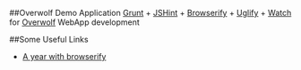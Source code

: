 ##Overwolf Demo Application
[Grunt](http://gruntjs.com/) + [JSHint](http://www.jshint.com/about/) + [Browserify](http://browserify.org/) + [Uglify](http://lisperator.net/uglifyjs/) + [Watch](https://github.com/gruntjs/grunt-contrib-watch) for [Overwolf](http://developers.overwolf.com/overview/) WebApp development

##Some Useful Links
* [A year with browserify](http://aeflash.com/2014-03/a-year-with-browserify.html)
